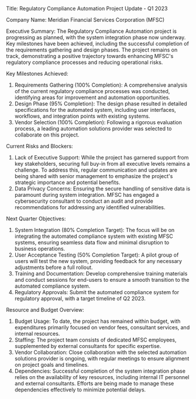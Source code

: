 Title: Regulatory Compliance Automation Project Update - Q1 2023

Company Name: Meridian Financial Services Corporation (MFSC)

Executive Summary:
The Regulatory Compliance Automation project is progressing as planned, with the system integration phase now underway. Key milestones have been achieved, including the successful completion of the requirements gathering and design phases. The project remains on track, demonstrating a positive trajectory towards enhancing MFSC's regulatory compliance processes and reducing operational risks.

Key Milestones Achieved:
1. Requirements Gathering (100% Completion): A comprehensive analysis of the current regulatory compliance processes was conducted, identifying areas for improvement and automation opportunities.
2. Design Phase (95% Completion): The design phase resulted in detailed specifications for the automated system, including user interfaces, workflows, and integration points with existing systems.
3. Vendor Selection (100% Completion): Following a rigorous evaluation process, a leading automation solutions provider was selected to collaborate on this project.

Current Risks and Blockers:
1. Lack of Executive Support: While the project has garnered support from key stakeholders, securing full buy-in from all executive levels remains a challenge. To address this, regular communication and updates are being shared with senior management to emphasize the project's strategic importance and potential benefits.
2. Data Privacy Concerns: Ensuring the secure handling of sensitive data is paramount during system integration. MFSC has engaged a cybersecurity consultant to conduct an audit and provide recommendations for addressing any identified vulnerabilities.

Next Quarter Objectives:
1. System Integration (80% Completion Target): The focus will be on integrating the automated compliance system with existing MFSC systems, ensuring seamless data flow and minimal disruption to business operations.
2. User Acceptance Testing (50% Completion Target): A pilot group of users will test the new system, providing feedback for any necessary adjustments before a full rollout.
3. Training and Documentation: Develop comprehensive training materials and conduct sessions for end-users to ensure a smooth transition to the automated compliance system.
4. Regulatory Approvals: Submit the automated compliance system for regulatory approval, with a target timeline of Q2 2023.

Resource and Budget Overview:
1. Budget Usage: To date, the project has remained within budget, with expenditures primarily focused on vendor fees, consultant services, and internal resources.
2. Staffing: The project team consists of dedicated MFSC employees, supplemented by external consultants for specific expertise.
3. Vendor Collaboration: Close collaboration with the selected automation solutions provider is ongoing, with regular meetings to ensure alignment on project goals and timelines.
4. Dependencies: Successful completion of the system integration phase relies on the availability of key resources, including internal IT personnel and external consultants. Efforts are being made to manage these dependencies effectively to minimize potential delays.